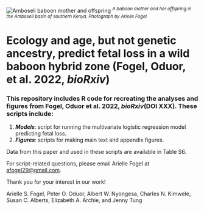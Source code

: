 ![Amboseli baboon mother and offspring](https://user-images.githubusercontent.com/21341857/187445903-7f5d21f7-7e39-4323-b5f0-762d15d5a4db.JPG)
<sup>*A baboon mother and her offspring in the Amboseli basin of southern Kenya. Photograph by Arielle Fogel*</sup>

# Ecology and age, but not genetic ancestry, predict fetal loss in a wild baboon hybrid zone (Fogel, Oduor, et al. 2022, *bioRxiv*)

### This repository includes R code for recreating the analyses and figures from Fogel, Oduor et al. 2022, *bioRxiv*(DOI XXX). These scripts include:
1. ***Models***: script for running the multivariate logistic regression model predicting fetal loss.
2. ***Figures***: scripts for making main text and appendix figures.

Data from this paper and used in these scripts are available in Table S6. 

For script-related questions, please email Arielle Fogel at <afogel29@gmail.com>.

Thank you for your interest in our work!

Arielle S. Fogel, Peter O. Oduor, Albert W. Nyongesa, Charles N. Kimwele, Susan C. Alberts, Elizabeth A. Archie, and Jenny Tung
